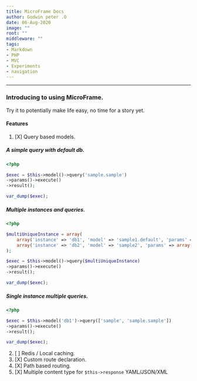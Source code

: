 ```yaml
---
title: MicroFrame Docs
author: Godwin peter .O
date: 06-Aug-2020
image: ""
root: ""
middleware: ""
tags:
- Markdown
- PHP
- MVC
- Experiments
- navigation
---
```


---
### Introducing to using MicroFrame.

Try it to potentially make life easy, no time for a story yet.

#### Features

1. [X] Query based models.

##### A simple query with default db.

````php
<?php

$exec = $this->model()->query('sample.sample')
->params()->execute()
->result();

var_dump($exec);

````

##### Multiple instances and queries.

````php
<?php

$multiUniqueInstance = array(
    array('instance' => 'db1', 'model' => 'sample1.default', 'params' => array()),
    array('instance' => 'db2', 'model' => 'sample2', 'params' => array())
);

$exec = $this->model()->query($multiUniqueInstance)
->params()->execute()
->result();

var_dump($exec);

````

##### Single instance multiple queries.

````php
<?php

$exec = $this->model('db1')->query(['sample', 'sample.sample'])
->params()->execute()
->result();

var_dump($exec);

````

2. [ ] Redis / Local caching.
3. [X] Custom route declaration.
4. [X] Path based routing.
5. [X] Multiple content type for `$this->response` YAML/JSON/XML


